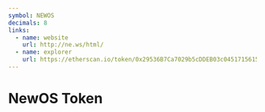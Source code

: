 ```yaml
---
symbol: NEWOS
decimals: 8
links:
  - name: website
    url: http://ne.ws/html/
  - name: explorer
    url: https://etherscan.io/token/0x29536B7Ca7029b5cDDEB03c0451715615AcA35ba
---
```


# NewOS Token
